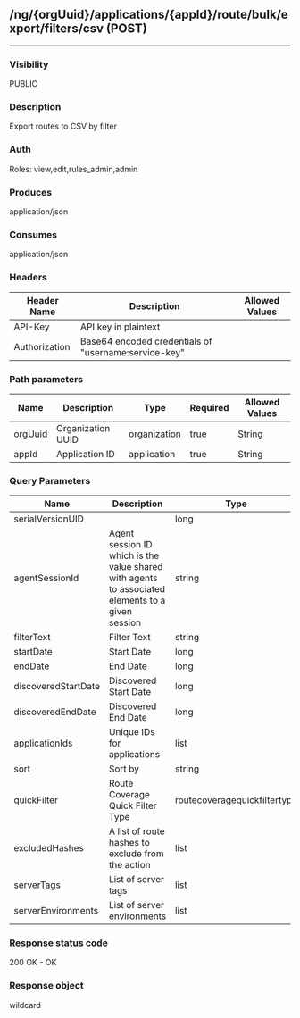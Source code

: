 ## /ng/{orgUuid}/applications/{appId}/route/bulk/export/filters/csv (POST)
---
### Visibility
PUBLIC
### Description
Export routes to CSV by filter
### Auth
Roles: view,edit,rules_admin,admin
### Produces
application/json
### Consumes
application/json
### Headers
| Header Name | Description | Allowed Values |
| ----------- | ----------- | ----------- |
| API-Key | API key in plaintext |  |
| Authorization | Base64 encoded credentials of &quot;username:service-key&quot; |  |
### Path parameters
| Name | Description | Type | Required | Allowed Values |
| ----------- | ----------- | ----------- | ----------- | ----------- |
| orgUuid | Organization UUID | organization | true | String |
| appId | Application ID | application | true | String |
### Query Parameters
| Name | Description | Type | Required | Allowed Values |
| ----------- | ----------- | ----------- | ----------- | ----------- |
| serialVersionUID |  | long | false | long |
| agentSessionId | Agent session ID which is the value shared with agents to associated elements to a given session | string | false | String |
| filterText | Filter Text | string | false | String |
| startDate | Start Date | long | false | Long |
| endDate | End Date | long | false | Long |
| discoveredStartDate | Discovered Start Date | long | false | Long |
| discoveredEndDate | Discovered End Date | long | false | Long |
| applicationIds | Unique IDs for applications | list | false | List |
| sort | Sort by | string | false | signature,exercised |
| quickFilter | Route Coverage Quick Filter Type | routecoveragequickfiltertype | false | RouteCoverageQuickFilterType |
| excludedHashes | A list of route hashes to exclude from the action | list | false | List |
| serverTags | List of server tags | list | false | List |
| serverEnvironments | List of server environments | list | false | List |
### Response status code
200 OK - OK
### Response object
wildcard
